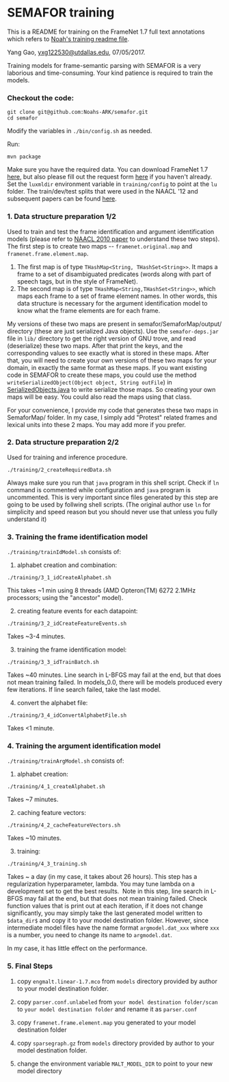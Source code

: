# SEMAFOR training

This is a README for training on the FrameNet 1.7 full text annotations which refers to [Noah's training readme file](https://github.com/Noahs-ARK/semafor/tree/master/training).

Yang Gao, yxg122530@utdallas.edu, 07/05/2017.

Training models for frame-semantic parsing with SEMAFOR is a very laborious and 
time-consuming. Your kind patience is required to train the models.

### Checkout the code:

```
git clone git@github.com:Noahs-ARK/semafor.git
cd semafor
```

Modify the variables in `./bin/config.sh` as needed.

Run:

```
mvn package
```

Make sure you have the required data.
You can download FrameNet 1.7 [here](https://utdallas.box.com/s/ma5s14qf9aphes5d2hro7d5x9q98g3zx), but
also please fill out the request form [here](https://framenet.icsi.berkeley.edu/fndrupal/framenet_data)
if you haven't already.
Set the `luxmldir` environment variable in `training/config` to point at the `lu` folder.
The train/dev/test splits that were used in the NAACL '12 and subsequent papers can be found
[here](http://www.cs.cmu.edu/~ark/SEMAFOR/naacl2012_splits_with_rank_score.tar.gz).


### 1. Data structure preparation 1/2

Used to train and test the frame identification and argument identification models (please refer to [NAACL 2010 paper](https://homes.cs.washington.edu/~nasmith/papers/das+schneider+chen+smith.naacl10.pdf) to understand these two steps). The first step is to create two maps --  `framenet.original.map` and `framenet.frame.element.map`.
  1. The first map is of type `THashMap<String, THashSet<String>>`. It maps a frame to a set of disambiguated predicates (words along with part of speech tags, but in the style of FrameNet).
  2. The second map is of type `THashMap<String,THashSet<String>>`, which maps each frame to a set of frame element names. In other words, this data structure is necessary for the argument identification model to know what the frame elements are for each frame.

My versions of these two maps are present in semafor/SemaforMap/output/ directory (these are just serialized Java objects). 
Use the `semafor-deps.jar` file in `lib/` directory  to get the right version of GNU trove, and read (deserialize) these two maps. After that print the keys, and the corresponding values to see exactly what is 
stored in these maps. After that, you will need to create your own versions of these two maps for your domain, in exactly the same format as these maps. If you want existing code in SEMAFOR to create these maps, you could use the method `writeSerializedObject(Object object, String outFile`) in [SerializedObjects.java](https://github.com/sammthomson/semafor/blob/master/src/main/java/edu/cmu/cs/lti/ark/util/SerializedObjects.java) to write serialize those maps. So creating your own maps will be easy. You could also read the maps using that class.

For your convenience, I provide my code that generates these two maps in SemaforMap/ folder. In my case, I simply add "Protest" related frames and lexical units into these 2 maps. You may add more if you prefer.

### 2. Data structure preparation 2/2

Used for training and inference procedure.
```
./training/2_createRequiredData.sh
```
Always make sure you run that ```java``` program in this shell script. Check if ```ln``` command is commented while configuration and ```java``` program is uncommented. This is very important since files generated by this step are going to be used by follwing shell scripts. (The original author use ```ln``` for simplicity and speed reason but you should never use that unless you fully understand it)

### 3. Training the frame identification model

 `./training/trainIdModel.sh` consists of:

1. alphabet creation and combination:
  ```
  ./training/3_1_idCreateAlphabet.sh
  ```
  This takes ~1 min using 8 threads (AMD Opteron(TM) 6272 2.1MHz processors; using the "ancestor" model).

2. creating feature events for each datapoint:
  ```
  ./training/3_2_idCreateFeatureEvents.sh
  ```
  Takes ~3-4 minutes.

3. training the frame identification model:
  ```
  ./training/3_3_idTrainBatch.sh
  ```
  Takes ~40 minutes.
  Line search in L-BFGS may fail at the end, but that does not mean training failed. 
  In models_0.0, there will be models produced every few iterations. If line search failed, take the last model.

4. convert the alphabet file:
  ```
  ./training/3_4_idConvertAlphabetFile.sh
  ```
  Takes <1 minute.

### 4. Training the argument identification model

`./training/trainArgModel.sh` consists of:

1. alphabet creation:
  ```
  ./training/4_1_createAlphabet.sh
  ```
  Takes ~7 minutes.

2. caching feature vectors:
  ```
  ./training/4_2_cacheFeatureVectors.sh
  ```
  Takes ~10 minutes.

3. training:
  ```
  ./training/4_3_training.sh
  ```
  Takes ~ a day (in my case, it takes about 26 hours).
  This step has a regularization hyperparameter, lambda. You may tune lambda on a development set to get the best results.
  Note in this step, line search in L-BFGS may fail at the end, but that does not mean training failed. Check function values that is print out at each iteration, if it does not change significantly, you may simply take the last generated model written to ```$data_dir$``` and copy it to your model destination folder. However, since intermediate model files have the name format ```argmodel.dat_xxx``` where ```xxx``` is a number, you need to change its name to ```argmodel.dat```. 
  
  In my case, it has little effect on the performance. 

### 5. Final Steps

1. copy ```engmalt.linear-1.7.mco``` from ```models``` directory provided by author to your model destination folder.

2. copy ```parser.conf.unlabeled``` from ```your model destination folder/scan``` to ```your model destination folder``` and rename it as ```parser.conf```

3. copy ```framenet.frame.element.map``` you generated to your model destination folder

4. copy ```sparsegraph.gz``` from ```models``` directory provided by author to your model destination folder.

5. change the environment variable ```MALT_MODEL_DIR``` to point to your new model directory
